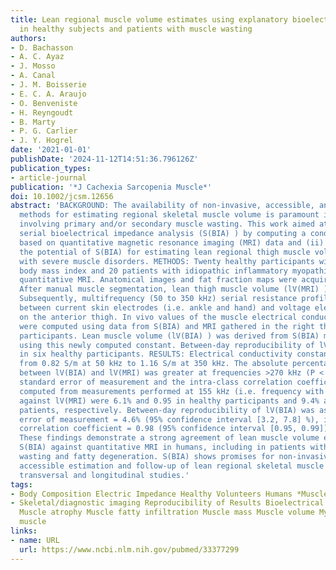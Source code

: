 ```yaml
---
title: Lean regional muscle volume estimates using explanatory bioelectrical models
  in healthy subjects and patients with muscle wasting
authors:
- D. Bachasson
- A. C. Ayaz
- J. Mosso
- A. Canal
- J. M. Boisserie
- E. C. A. Araujo
- O. Benveniste
- H. Reyngoudt
- B. Marty
- P. G. Carlier
- J. Y. Hogrel
date: '2021-01-01'
publishDate: '2024-11-12T14:51:36.796126Z'
publication_types:
- article-journal
publication: '*J Cachexia Sarcopenia Muscle*'
doi: 10.1002/jcsm.12656
abstract: 'BACKGROUND: The availability of non-invasive, accessible, and reliable
  methods for estimating regional skeletal muscle volume is paramount in conditions
  involving primary and/or secondary muscle wasting. This work aimed at (i) optimizing
  serial bioelectrical impedance analysis (S(BIA) ) by computing a conductivity constant
  based on quantitative magnetic resonance imaging (MRI) data and (ii) investigating
  the potential of S(BIA) for estimating lean regional thigh muscle volume in patients
  with severe muscle disorders. METHODS: Twenty healthy participants with variable
  body mass index and 20 patients with idiopathic inflammatory myopathies underwent
  quantitative MRI. Anatomical images and fat fraction maps were acquired in thighs.
  After manual muscle segmentation, lean thigh muscle volume (lV(MRI) ) was computed.
  Subsequently, multifrequency (50 to 350 kHz) serial resistance profiles were acquired
  between current skin electrodes (i.e. ankle and hand) and voltage electrodes placed
  on the anterior thigh. In vivo values of the muscle electrical conductivity constant
  were computed using data from S(BIA) and MRI gathered in the right thigh of 10 healthy
  participants. Lean muscle volume (lV(BIA) ) was derived from S(BIA) measurements
  using this newly computed constant. Between-day reproducibility of lV(BIA) was studied
  in six healthy participants. RESULTS: Electrical conductivity constant values ranged
  from 0.82 S/m at 50 kHz to 1.16 S/m at 350 kHz. The absolute percentage difference
  between lV(BIA) and lV(MRI) was greater at frequencies >270 kHz (P < 0.0001). The
  standard error of measurement and the intra-class correlation coefficient for lV(BIA)
  computed from measurements performed at 155 kHz (i.e. frequency with minimal difference)
  against lV(MRI) were 6.1% and 0.95 in healthy participants and 9.4% and 0.93 in
  patients, respectively. Between-day reproducibility of lV(BIA) was as follows: standard
  error of measurement = 4.6% (95% confidence interval [3.2, 7.8] %), intra-class
  correlation coefficient = 0.98 (95% confidence interval [0.95, 0.99]). CONCLUSIONS:
  These findings demonstrate a strong agreement of lean muscle volume estimated using
  S(BIA) against quantitative MRI in humans, including in patients with severe muscle
  wasting and fatty degeneration. S(BIA) shows promises for non-invasive, fast, and
  accessible estimation and follow-up of lean regional skeletal muscle volume for
  transversal and longitudinal studies.'
tags:
- Body Composition Electric Impedance Healthy Volunteers Humans *Muscle
- Skeletal/diagnostic imaging Reproducibility of Results Bioelectrical impedance analysis
  Muscle atrophy Muscle fatty infiltration Muscle mass Muscle volume Myopathies Skeletal
  muscle
links:
- name: URL
  url: https://www.ncbi.nlm.nih.gov/pubmed/33377299
---
```

